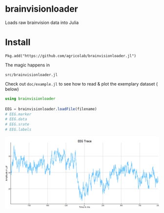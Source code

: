 # brainvisionloader
Loads raw brainvision data into Julia

# Install

```
Pkg.add("https://github.com/agricolab/brainvisionloader.jl")
```

The magic happens in

`src/brainvisionloader.jl`

Check out `doc/example.jl` to see how to read & plot the exemplary dataset ( below)

```julia
using brainvisionloader

EEG = brainvisionloader.loadFile(filename)
# EEG.marker
# EEG.data
# EEG.srate
# EEG.labels
```

<img src = "./docs/example.png">
